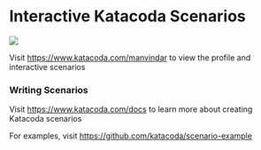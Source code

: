 # Interactive Katacoda Scenarios

[![](http://shields.katacoda.com/katacoda/manvindar/count.svg)](https://www.katacoda.com/manvindar "Get your profile on Katacoda.com")

Visit https://www.katacoda.com/manvindar to view the profile and interactive scenarios

### Writing Scenarios
Visit https://www.katacoda.com/docs to learn more about creating Katacoda scenarios

For examples, visit https://github.com/katacoda/scenario-example
